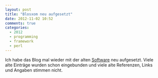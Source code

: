 ```yaml
---
layout: post
title: "Blosxom neu aufgesetzt"
date: 2012-11-02 10:52
comments: true
categories:
  - 2012
  - programming
  - framework
  - perl
---
```

Ich habe das Blog mal wieder mit der alten [Software][blosxom] neu aufgesetzt.
Viele alte Einträge wurden schon eingebunden und viele alte Referenzen, Links
und Angaben stimmen nicht.

[blosxom]: https://en.wikipedia.org/wiki/Blosxom
